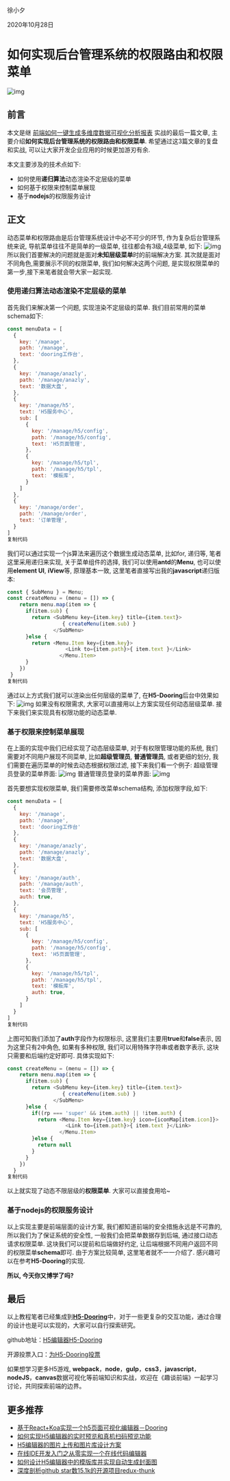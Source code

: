 徐小夕

2020年10月28日

# 如何实现后台管理系统的权限路由和权限菜单

![img](https://p1-juejin.byteimg.com/tos-cn-i-k3u1fbpfcp/15a6569ec52f4962b9dd282a46002556~tplv-k3u1fbpfcp-watermark.image)

## 前言

本文是继 [前端如何一键生成多维度数据可视化分析报表](https://juejin.im/post/6886089003481694215) 实战的最后一篇文章, 主要介绍**如何实现后台管理系统的权限路由和权限菜单**. 希望通过这3篇文章的复盘和实战, 可以让大家开发企业应用的时候更加游刃有余.

本文主要涉及的技术点如下:

- 如何使用**递归算法**动态渲染不定层级的菜单
- 如何基于权限来控制菜单展现
- 基于**nodejs**的权限服务设计

## 正文

动态菜单和权限路由是后台管理系统设计中必不可少的环节, 作为复杂后台管理系统来说, 导航菜单往往不是简单的一级菜单, 往往都会有3级,4级菜单, 如下: ![img](https://p3-juejin.byteimg.com/tos-cn-i-k3u1fbpfcp/09e5a6243034448fb2d6421da87b1078~tplv-k3u1fbpfcp-watermark.image) 所以我们首要解决的问题就是面对**未知层级菜单**时的前端解决方案. 其次就是面对不同角色,需要展示不同的权限菜单, 我们如何解决这两个问题, 是实现权限菜单的第一步,接下来笔者就会带大家一起实现.

### 使用**递归算法**动态渲染不定层级的菜单

首先我们来解决第一个问题, 实现渲染不定层级的菜单. 我们目前常用的菜单schema如下:

```js
const menuData = [
  {
    key: '/manage',
    path: '/manage',
    text: 'dooring工作台',
  },
  {
    key: '/manage/anazly',
    path: '/manage/anazly',
    text: '数据大盘',
  },
  {
    key: '/manage/h5',
    text: 'H5服务中心',
    sub: [
      {
        key: '/manage/h5/config',
        path: '/manage/h5/config',
        text: 'H5页面管理',
      },
      {
        key: '/manage/h5/tpl',
        path: '/manage/h5/tpl',
        text: '模板库',
      }
    ]
  },
  {
    key: '/manage/order',
    path: '/manage/order',
    text: '订单管理',
  }
]
复制代码
```

我们可以通过实现一个js算法来遍历这个数据生成动态菜单, 比如for, 递归等, 笔者这里采用递归来实现, 关于菜单组件的选择, 我们可以使用**antd**的**Menu**, 也可以使用**element UI**, **iView**等, 原理基本一致, 这里笔者直接写出我的**javascript**递归版本:

```js
const { SubMenu } = Menu;
const createMenu = (menu = []) => {
    return menu.map(item => {
      if(item.sub) {
        return <SubMenu key={item.key} title={item.text}>
                  { createMenu(item.sub) }
               </SubMenu>
      }else {
        return <Menu.Item key={item.key}>
                   <Link to={item.path}>{ item.text }</Link>
                 </Menu.Item>
      }
    })
 }
复制代码
```

通过以上方式我们就可以渲染出任何层级的菜单了, 在**H5-Dooring**后台中效果如下: ![img](https://p6-juejin.byteimg.com/tos-cn-i-k3u1fbpfcp/c0cb18703a684de3bf3245a4a884ebec~tplv-k3u1fbpfcp-watermark.image) 如果没有权限需求, 大家可以直接用以上方案实现任何动态层级菜单. 接下来我们来实现具有权限功能的动态菜单.

### 基于权限来控制菜单展现

在上面的实现中我们已经实现了动态层级菜单, 对于有权限管理功能的系统, 我们需要对不同用户展现不同菜单, 比如**超级管理员**, **普通管理员**, 或者更细的划分, 我们需要在遍历菜单的时候去动态根据权限过滤, 接下来我们看一个例子: 超级管理员登录的菜单界面: ![img](https://p3-juejin.byteimg.com/tos-cn-i-k3u1fbpfcp/63e4b57410234a7faeee57322bd448e6~tplv-k3u1fbpfcp-watermark.image) 普通管理员登录的菜单界面: ![img](https://p9-juejin.byteimg.com/tos-cn-i-k3u1fbpfcp/c45910e349314aca84d94621c727e370~tplv-k3u1fbpfcp-watermark.image)

首先要想实现权限菜单, 我们需要修改菜单schema结构, 添加权限字段,如下:

```js
const menuData = [
  {
    key: '/manage',
    path: '/manage',
    text: 'dooring工作台'
  },
  {
    key: '/manage/anazly',
    path: '/manage/anazly',
    text: '数据大盘',
  },
  {
    key: '/manage/auth',
    path: '/manage/auth',
    text: '会员管理',
    auth: true,
  },
  {
    key: '/manage/h5',
    text: 'H5服务中心',
    sub: [
      {
        key: '/manage/h5/config',
        path: '/manage/h5/config',
        text: 'H5页面管理',
      },
      {
        key: '/manage/h5/tpl',
        path: '/manage/h5/tpl',
        text: '模板库',
        auth: true,
      }
    ]
  }
]
复制代码
```

上图可知我们添加了**auth**字段作为权限标示, 这里我们主要用**true**和**false**表示, 因为这里只有2中角色, 如果有多种权限, 我们可以用特殊字符串或者数字表示, 这块只需要和后端约定好即可. 具体实现如下:

```js
const createMenu = (menu = []) => {
    return menu.map(item => {
      if(item.sub) {
        return <SubMenu key={item.key} title={item.text}>
                  { createMenu(item.sub) }
               </SubMenu>
      }else {
        if((rp === 'super' && item.auth) || !item.auth) {
          return <Menu.Item key={item.key} icon={iconMap[item.icon]}>
                   <Link to={item.path}>{ item.text }</Link>
                 </Menu.Item>
        }else {
          return null
        }
      }
    })
  }
复制代码
```

以上就实现了动态不限层级的**权限菜单**. 大家可以直接食用哈~

### 基于**nodejs**的权限服务设计

以上实现主要是前端层面的设计方案, 我们都知道前端的安全措施永远是不可靠的, 所以我们为了保证系统的安全性, 一般我们会把菜单数据存到后端, 通过接口动态请求权限菜单. 这块我们可以提前和后端做好约定, 让后端根据不同用户返回不同的权限菜单**schema**即可. 由于方案比较简单, 这里笔者就不一一介绍了. 感兴趣可以在参考**H5-Dooring**的实现.

**所以, 今天你又博学了吗?**

## 最后

以上教程笔者已经集成到[**H5-Dooring**](https://github.com/MrXujiang/h5-Dooring)中，对于一些更复杂的交互功能，通过合理的设计也是可以实现的，大家可以自行探索研究。

github地址：[H5编辑器H5-Dooring](https://github.com/MrXujiang/h5-Dooring)

开源投票入口：[为H5-Dooring投票](https://www.oschina.net/p/h5-dooring)

如果想学习更多H5游戏, **webpack**，**node**，**gulp**，**css3**，**javascript**，**nodeJS**，**canvas**数据可视化等前端知识和实战，欢迎在《趣谈前端》一起学习讨论，共同探索前端的边界。

## 更多推荐

- [基于React+Koa实现一个h5页面可视化编辑器－Dooring](https://juejin.im/post/6864410873709592584)
- [如何实现H5编辑器的实时预览和真机扫码预览功能](https://juejin.im/post/6876751431374929934)
- [H5编辑器的图片上传和图片库设计方案](https://juejin.im/post/6880802339835133966)
- [在线IDE开发入门之从零实现一个在线代码编辑器](https://juejin.im/post/6871424158052384782)
- [如何设计H5编辑器中的模版库并实现自动生成封面图](https://juejin.im/post/6882391035859697671)
- [深度剖析github star数15.1k的开源项目redux-thunk](https://juejin.im/post/6861538848963461133)